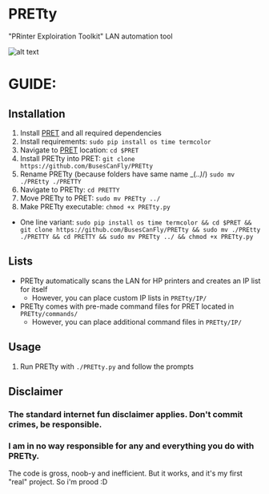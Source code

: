 # PRETty
"PRinter Exploiration Toolkit" LAN automation tool

![alt text](https://github.com/BusesCanFly/PRETty/blob/master/PRETty.png "PRETTy")


# GUIDE:

## Installation
1. Install [PRET](https://github.com/RUB-NDS/PRET) and all required dependencies
2. Install requirements: `sudo pip install os time termcolor`
3. Navigate to [PRET](https://github.com/RUB-NDS/PRET) location: `cd $PRET`
4. Install PRETty into PRET: `git clone https://github.com/BusesCanFly/PRETty`
5. Rename PRETty (because folders have same name \_(._.)_/) `sudo mv ./PREtty ./PRETTY`
6. Navigate to PRETty: `cd PRETTY`
7. Move PRETty to PRET: `sudo mv PRETty ../`
8. Make PRETty executable: `chmod +x PRETty.py`
* One line variant: `sudo pip install os time termcolor && cd $PRET && git clone https://github.com/BusesCanFly/PRETty && sudo mv ./PREtty ./PRETTY && cd PRETTY && sudo mv PRETty ../ && chmod +x PRETty.py`

## Lists
* PRETty automatically scans the LAN for HP printers and creates an IP list for itself
	* However, you can place custom IP lists in `PRETty/IP/`
* PRETty comes with pre-made command files for PRET located in `PRETty/commands/`
	* However, you can place additional command files in `PRETty/IP/`

## Usage
1. Run PRETty with `./PRETty.py` and follow the prompts

## Disclaimer
### The standard internet fun disclaimer applies. Don't commit crimes, be responsible. 
### I am in no way responsible for any and everything you do with PRETty. 
The code is gross, noob-y and inefficient. But it works, and it's my first "real" project. So i'm prood :D
